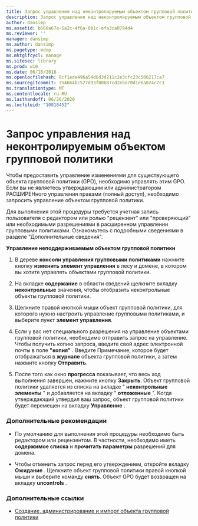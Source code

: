 ```yaml
---
title: Запрос управления над неконтролируемым объектом групповой политики
description: Запрос управления над неконтролируемым объектом групповой политики
author: dansimp
ms.assetid: b668a67a-5a2c-4f6a-8b1c-efa3ca0794d4
ms.reviewer: ''
manager: dansimp
ms.author: dansimp
ms.pagetype: mdop
ms.mktglfcycl: manage
ms.sitesec: library
ms.prod: w10
ms.date: 06/16/2016
ms.openlocfilehash: 8cf1ede496a54d6d3d211c2e3cfc23c506217ca7
ms.sourcegitcommit: 354664bc527d93f80687cd2eba70d1eea024c7c3
ms.translationtype: MT
ms.contentlocale: ru-RU
ms.lasthandoff: 06/26/2020
ms.locfileid: "10818452"
---
```

# Запрос управления над неконтролируемым объектом групповой политики


Чтобы предоставить управление изменениями для существующего объекта групповой политики (GPO), необходимо управлять этим GPO. Если вы не являетесь утверждающим или администратором РАСШИРЕНного управления правами (полный доступ), необходимо запросить управление объектом групповой политики.

Для выполнения этой процедуры требуется учетная запись пользователя с редактором или ролью "рецензент" или "проверяющий" или необходимыми разрешениями в расширенном управлении групповыми политиками. Ознакомьтесь с подробными сведениями в разделе "Дополнительные сведения".

**Управление неподдерживаемым объектом групповой политики**

1.  В дереве **консоли управления групповыми политиками** нажмите кнопку **изменить элемент управления** в лесу и домене, в котором вы хотите управлять объектами групповой политики.

2.  На вкладке **содержание** в области сведений щелкните вкладку **неконтрольные** значения, чтобы отобразить неконтрольные объекты групповой политики.

3.  Щелкните правой кнопкой мыши объект групповой политики, для которого нужно настроить управление групповыми политиками, и выберите пункт **элемент управления**.

4.  Если у вас нет специального разрешения на управление объектами групповой политики, необходимо отправить запрос на управление. Чтобы получить копию запроса, введите свой адрес электронной почты в поле **"копия"** . Введите Примечание, которое будет отображаться в **журнале** объекта групповой политики, а затем нажмите кнопку **Отправить**.

5.  После того как окно **прогресса** показывает, что весь ход выполнения завершен, нажмите кнопку **Закрыть**. Объект групповой политики удаляется из списка на вкладке " **неконтрольные элементы** " и добавляется на вкладку " **отложенные** ". Когда утверждающий утвердил ваш запрос, объект групповой политики будет перемещен на вкладку **Управление** .

### Дополнительные рекомендации

-   По умолчанию для выполнения этой процедуры необходимо быть редактором или рецензентом. В частности, необходимо иметь **содержимое списка** и **прочитать параметры** разрешений для домена.

-   Чтобы отменить запрос перед его утверждением, откройте вкладку **Ожидание** . Щелкните объект групповой политики правой кнопкой мыши и выберите команду **снять**. Объект GPO будет возвращен на вкладку **uncontrols** .

### Дополнительные ссылки

-   [Создание, администрирование и импорт объекта групповой политики](creating-controlling-or-importing-a-gpo-agpm30ops.md)

 

 





